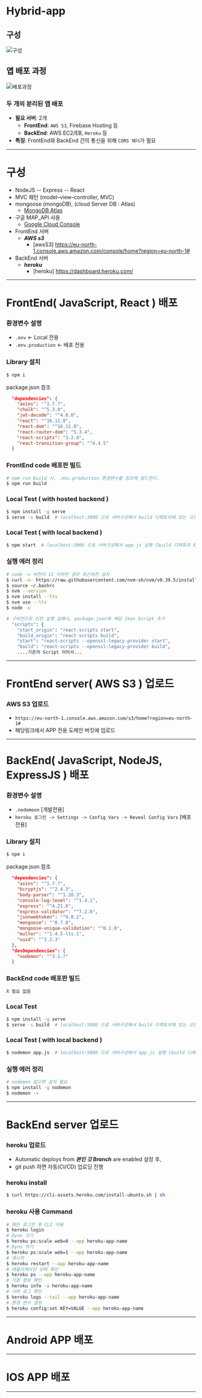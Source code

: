 # Hybrid-app

## 구성
![구성](구성도.png)

## 앱 배포 과정
![배포과정](배포과정.png)

### 두 개의 분리된 앱 배포
- **필요 서버**: 2개
  - **FrontEnd**: `AWS S3`, Firebase Hosting 등
  - **BackEnd**: AWS EC2/EB, `Heroku` 등
- **특징**: FrontEnd와 BackEnd 간의 통신을 위해 `CORS 헤더`가 필요

___

#### 
# 구성
#### 
- NodeJS -- Express -- React
- MVC 패턴 (model–view–controller, MVC)
- mongoose (mongoDB), (cloud Server DB : Atlas)
  - [MongoDB Atlas](https://cloud.mongodb.com/v2#/org/66fcba7d069a4d43c73cf7af/projects)
- 구글 MAP_API 사용
  - [Google Cloud Console](https://console.cloud.google.com/apis/credentials?hl=ko&project=effective-brook-437306-h0)
- FrontEnd 서버
  - ***AWS s3***
    - [awsS3] https://eu-north-1.console.aws.amazon.com/console/home?region=eu-north-1#
- BackEnd 서버
  - ***heroku***
    - [heroku] https://dashboard.heroku.com/

___

#### 
# FrontEnd( JavaScript, React ) 배포
#### 

### 환경변수 설명
  - `.env` <- Local 전용
  - `.env.production` <- 배포 전용

### Library 설치
```bash
$ npm i
```
package.json 참조
```json
  "dependencies": {
    "axios": "^1.7.7",
    "chalk": "^5.3.0",
    "jwt-decode": "^4.0.0",
    "react": "^16.11.0",
    "react-dom": "^16.11.0",
    "react-router-dom": "5.3.4",
    "react-scripts": "3.2.0",
    "react-transition-group": "^4.4.5"
  }
```

### FrontEnd code 배포판 빌드
```bash
# npm run build 시, .env.production 환경변수를 참조해 빌드한다.
$ npm run build
```

### Local Test ( with hosted backend )
```bash
$ npm install -g serve
$ serve -s build  # localhost:3000 으로 서버구성해서 build 디렉토리에 있는 코드 로컬실행
```

### Local Test ( with local backend )
```bash
$ npm start  # localhost:3000 으로 서버구성해서 app.js 실행 (build 디렉토리 X)
```

### 실행 에러 정리
```bash
# node -v 버전이 12 이하인 경우 최신버전 설치
$ curl -o- https://raw.githubusercontent.com/nvm-sh/nvm/v0.39.5/install.sh | bash
$ source ~/.bashrc
$ nvm --version
$ nvm install --lts
$ nvm use --lts
$ node -v

# 구버전으로 인한 실행 실패시, package.json에 해당 Json Script 추가
  "scripts": {
    "start_origin": "react-scripts start",
    "build_origin": "react-scripts build",
    "start": "react-scripts --openssl-legacy-provider start",
    "build": "react-scripts --openssl-legacy-provider build",
    ....기존의 Script 이어서...
```

___


#### 
# FrontEnd server( AWS S3 ) 업로드
#### 

### AWS S3 업로드
  - `https://eu-north-1.console.aws.amazon.com/s3/home?region=eu-north-1#` 
  - 해당링크에서 APP 전용 도메인 버킷에 업로드

___

#### 
# BackEnd( JavaScript, NodeJS, ExpressJS ) 배포
#### 

### 환경변수 설명
  - `.nodemoon` [개발전용]
  - `heroku 로그인 -> Settings -> Config Vars -> Reveal Config Vars` [배포전용]

### Library 설치
```bash
$ npm i
```
package.json 참조
```json
  "dependencies": {
    "axios": "^1.7.7",
    "bcryptjs": "^2.4.3",
    "body-parser": "^1.20.3",
    "console-log-level": "^1.4.1",
    "express": "^4.21.0",
    "express-validator": "^7.2.0",
    "jsonwebtoken": "^9.0.2",
    "mongoose": "^8.7.0",
    "mongoose-unique-validation": "^0.1.0",
    "multer": "^1.4.5-lts.1",
    "uuid": "^3.3.3"
  },
  "devDependencies": {
    "nodemon": "^3.1.7"
  }
```

### BackEnd code 배포판 빌드
```bash
X 필요 없음
```

### Local Test
```bash
$ npm install -g serve
$ serve -s build  # localhost:5000 으로 서버구성해서 build 디렉토리에 있는 코드 로컬실행
```

### Local Test ( with local backend )
```bash
$ nodemon app.js  # localhost:5000 으로 서버구성해서 app.js 실행 (build 디렉토리 X)
```

### 실행 에러 정리
```bash
# nodemon 없으면 설치 필요
$ npm install -g nodemon
$ nodemon -v
```

___

#### 
# BackEnd server 업로드
#### 

### heroku 업로드
  - Automatic deploys from ***본인 깃 Branch*** are enabled  설정 후, 
  - git push 하면 자동(CI/CD) 업로딩 진행

### heroku install
```bash
$ curl https://cli-assets.heroku.com/install-ubuntu.sh | sh
```

### heroku 사용 Command
```bash
# 뭐든 로그인 후 CLI 이용
$ heroku login
# Dyno 끄기
$ heroku ps:scale web=0 --app heroku-app-name
# Dyno 켜기
$ heroku ps:scale web=1 --app heroku-app-name
# 재시작
$ heroku restart --app heroku-app-name
# 애플리케이션 상태 확인
$ heroku ps --app heroku-app-name
# 각종 정보 확인
$ heroku info -a heroku-app-name
# 서버 로그 확인
$ heroku logs --tail --app heroku-app-name
# 환경 변수 설정
$ heroku config:set KEY=VALUE --app heroku-app-name
```

___

#### 
# Android APP 배포
#### 

___

#### 
# IOS APP 배포
#### 

___